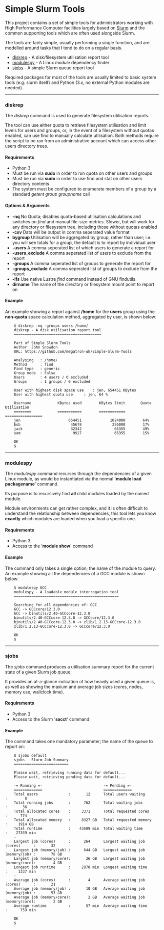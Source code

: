 # Simple Slurm Tools

This project contains a set of simple tools for administrators working with High Performance Computer facilities largely based on [Slurm](https://slurm.schedmd.com/documentation.html) and the common supporting tools which are often used alongside Slurm.

The tools are fairly simple, usually performing a single function, and are modelled around tasks that I tend to do on a regular basis.

   * [diskrep](#diskrep) - A disk/filesystem utilisation report tool
   * [modulespy](#modulespy) - A Linux *module* dependency finder
   * [sjobs](#sjobs) - A simple Slurm queue report tool

Required packages for most of the tools are usually limited to basic system tools (e.g. slurm itself) and Python (3.x, no external Python modules are needed).

---

### diskrep

The *diskrep* command is used to generate filesystem utilisation reports.

The tool can use either quota to retrieve filesystem utilisation and limit levels for users and groups, or, in the event of a filesystem without quotas enabled, can use find to manually calculate utilisation. Both methods require the script to be ran from an administrative account which can access other users directory trees.

#### Requirements

   * Python 3
   * Must be run via **sudo** in order to run quota on other users and groups
   * Must be run via **sudo** in order to use find and stat on other users directory contents
   * The system must be configured to enumerate members of a group by a standard *getent group groupname* call

#### Options & Arguments

   * **-nq** No Quota; disables quota-based utilisation calculations and switches on *find* and manual file-size metrics. Slower, but will work for any directory or filesystem tree, including those without quotas enabled
   * **-csv** Data will be output in comma seperated value format
   * **bygroup** Utilisation will be aggregated by group, rather than user; i.e. you will see totals for a group, the default is to report by individual user
   * **-users** A comma seperated list of which users to generate a report for
   * **-users_exclude** A comma seperated list of users to exclude from the report
   * **-groups** A comma seperated list of groups to generate the report for
   * **-groups_exclude** A comma seperated list of groups to exclude from the report
   * **-lfs** Use native Lustre *find* command instead of GNU findutils.
   * **dirname** The name of the directory or filesystem mount point to report on

#### Example

An example showing a report against **/home** for the **users** group using the **non-quota** space calculation method, aggregated by user, is shown below:

        $ diskrep -nq -groups users /home/
        diskrep - A disk utilisation report tool
        ========================================

        Part of Simple Slurm Tools
        Author: John Snowdon
        URL: https://github.com/megatron-uk/Simple-Slurm-Tools

        Analysing	: /home/
        Method		: find
        Find type	: generic
        Group mode	: False
        Users		: 4 users / 0 excluded
        Groups		: 1 groups / 0 excluded

        User with highest disk space use	: jen, 654451 KBytes
        User with highest quota use		: jen, 64 %

        Username            KBytes used        KBytes limit       Quota Utilisation
        ========            ===========        ============       =================
        jen                      654451             1024000        64%
        bob                       45678              256000        17%
        jack                      32342               65355        49%
        sam                        9927               65355        15%
        
        OK
        $
---

### modulespy

The *modulespy* command recurses through the dependencies of a given Linux module, as would be instantiated via the normal '**module load packagename**' command.

Its purpose is to recursively find **all** child modules loaded by the named module. 

Module environments can get rather complex, and it is often difficult to understand the relationship between dependencies, this tool lets you know **exactly** which modules are loaded when you load a specific one.

#### Requirements

   * Python 3
   * Access to the '**module show**' command

#### Example

The command only takes a single option; the name of the module to query. An example showing all the dependencies of a GCC module is shown below:

        $ modulespy GCC
        modulespy - A loadable module interrogation tool
        ================================================
    
        Searching for all dependencies of: GCC
        GCC -> GCCcore/12.3.0
        GCC -> binutils/2.40-GCCcore-12.3.0
        binutils/2.40-GCCcore-12.3.0 -> GCCcore/12.3.0
        binutils/2.40-GCCcore-12.3.0 -> zlib/1.2.13-GCCcore-12.3.0
        zlib/1.2.13-GCCcore-12.3.0 -> GCCcore/12.3.0
    
        OK
        $
---

### sjobs

The *sjobs* command produces a utilisation summary report for the current state of a given Slurm job queue.

It provides an at-a-glance indication of how heavily used a given queue is, as well as showing the maxium and average job sizes (cores, nodes, memory use, wallclock time). 

#### Requirements

   * Python 3
   * Access to the Slurm '**sacct**' command

#### Example

The command takes one mandatory parameter; the name of the queue to report on:

        $ sjobs default
        sjobs - Slurm Job Summary
        =========================

        Please wait, retrieving running data for default...
        Please wait, retrieving pending data for default...

        -= Running =-                            -= Pending =-
        =============                            =============
        Total users              :       12      Total users waiting              :        8
        Total running jobs       :      762      Total waiting jobs               :       36
        Total allocated cores    :     3371      Total requested cores            :      774
        Total allocated memory   :     8327 GB   Total requested memory           :     1914 GB
        Total runtime            :    43609 min  Total waiting time               :    27339 min
        -
        Largest job (cores)      :      264      Largest waiting job (cores)      :       32
        Largest job (memory/job) :      644 GB   Largest waiting job (memory/job) :       78 GB
        Largest job (memory/core):       26 GB   Largest waiting job (memory/core):        4 GB
        Longest job runtime      :     2878 min  Longest waiting time             :     1337 min
        -
        Average job (cores)      :        4      Average waiting job (cores)      :       21
        Average job (memory/job) :       10 GB   Average waiting job (memory/job) :       53 GB
        Average job (memory/core):        2 GB   Average waiting job (memory/core):        2 GB
        Average runtime          :       57 min  Average waiting time             :      759 min

        OK
        $